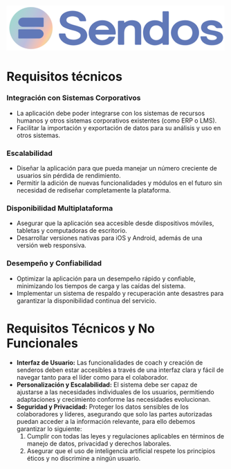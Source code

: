 ![sendos](../img/sendos_logo.png)

# Requisitos técnicos

### Integración con Sistemas Corporativos
- La aplicación debe poder integrarse con los sistemas de recursos humanos y otros sistemas corporativos existentes (como ERP o LMS).
- Facilitar la importación y exportación de datos para su análisis y uso en otros sistemas.

### Escalabilidad
- Diseñar la aplicación para que pueda manejar un número creciente de usuarios sin pérdida de rendimiento.
- Permitir la adición de nuevas funcionalidades y módulos en el futuro sin necesidad de rediseñar completamente la plataforma.

### Disponibilidad Multiplataforma
- Asegurar que la aplicación sea accesible desde dispositivos móviles, tabletas y computadoras de escritorio.
- Desarrollar versiones nativas para iOS y Android, además de una versión web responsiva.

### Desempeño y Confiabilidad
- Optimizar la aplicación para un desempeño rápido y confiable, minimizando los tiempos de carga y las caídas del sistema.
- Implementar un sistema de respaldo y recuperación ante desastres para garantizar la disponibilidad continua del servicio.

# Requisitos Técnicos y No Funcionales

- **Interfaz de Usuario:** Las funcionalidades de coach y creación de senderos deben estar accesibles a través de una interfaz clara y fácil de navegar tanto para el líder como para el colaborador.
- **Personalización y Escalabilidad:** El sistema debe ser capaz de ajustarse a las necesidades individuales de los usuarios, permitiendo adaptaciones y crecimiento conforme las necesidades evolucionan.
- **Seguridad y Privacidad:** Proteger los datos sensibles de los colaboradores y líderes, asegurando que solo las partes autorizadas puedan acceder a la información relevante, para ello debemos garantizar lo siguiente:
    1. Cumplir con todas las leyes y regulaciones aplicables en términos de manejo de datos, privacidad y derechos laborales.
    2. Asegurar que el uso de inteligencia artificial respete los principios éticos y no discrimine a ningún usuario.